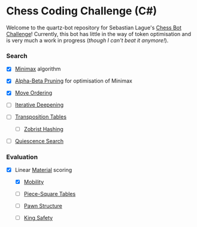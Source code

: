 # Chess Coding Challenge (C#)

Welcome to the quartz-bot repository for Sebastian Lague's [Chess Bot Challenge](https://github.com/SebLague/Chess-Challenge)! Currently, this bot has little in the way of token optimisation and is very much a work in progress (*though I can't beat it anymore!*).

### Search
- [x] [Minimax](https://www.chessprogramming.org/Minimax) algorithm
- [x] [Alpha-Beta Pruning](https://www.chessprogramming.org/Alpha-Beta) for optimisation of Minimax
- [x] [Move Ordering](https://www.chessprogramming.org/Move_Ordering)
- [ ] [Iterative Deepening](https://www.chessprogramming.org/Iterative_Deepening) 
- [ ] [Transposition Tables](https://www.chessprogramming.org/Transposition_Table)
  - [ ] [Zobrist Hashing](https://www.chessprogramming.org/Zobrist_Hashing)
- [ ] [Quiescence Search](https://www.chessprogramming.org/Quiescence_Search)


### Evaluation
- [x] Linear [Material](https://www.chessprogramming.org/Material) scoring
  - [x] [Mobility](https://www.chessprogramming.org/Mobility)
  - [ ] [Piece-Square Tables](https://www.chessprogramming.org/Piece-Square_Tables)
  - [ ] [Pawn Structure](https://www.chessprogramming.org/Pawn_Structure)
  - [ ] [King Safety](https://www.chessprogramming.org/King_Safety)


